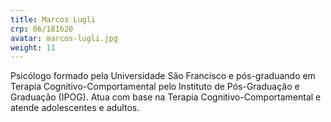 ```yaml
---
title: Marcos Lugli
crp: 06/181620
avatar: marcos-lugli.jpg
weight: 11
---
```


Psicólogo formado pela Universidade São Francisco e pós-graduando em Terapia Cognitivo-Comportamental pelo Instituto de Pós-Graduação e Graduação (IPOG). Atua com base na Terapia Cognitivo-Comportamental e atende adolescentes e adultos.
